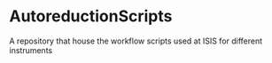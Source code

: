 # AutoreductionScripts
A repository that house the workflow scripts used at ISIS for different instruments

